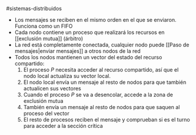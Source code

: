 #sistemas-distribuidos 

- Los mensajes se reciben en el mismo orden en el que se enviaron. Funciona como un FIFO
- Cada nodo contiene un proceso que realizará los recursos en [[exclusión mutua]] (árbitro)
- La red está completamente conectada, cualquier nodo puede [[Paso de mensajes|enviar mensajes]] a otros nodos de la red
- Todos los nodos mantienen un vector del estado del recurso compartido:
	1. El proceso $P$ necesita acceder al recurso compartido, así que el nodo local actualiza su vector local.
	2. El nodo local envía un mensaje al resto de nodos para que también actualicen sus vectores
	3. Cuando el proceso $P$ se va a desencolar, accede a la zona de exclusión mutua 
	4. También envía un mensaje al resto de nodos para que saquen al proceso del vector
	5. El resto de procesos reciben el mensaje y comprueban si es el turno para acceder a la sección crítica